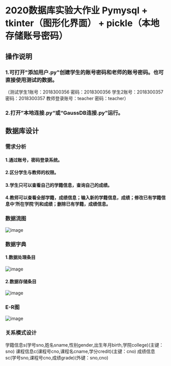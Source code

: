 # 2020数据库实验大作业 Pymysql + tkinter（图形化界面） + pickle（本地存储账号密码）

## 操作说明
### 1.可打开"添加用户.py"创建学生的账号密码和老师的账号密码。也可直接使用测试的数据。
（测试学生1账号：2018300356 密码：2018300356
      学生2账号：2018300357 密码：2018300357
      教师登录账号：teacher 密码：teacher）
### 2.打开”本地连接.py“或“GaussDB连接.py”运行。

## 数据库设计
### 需求分析
#### 1.通过账号，密码登录系统。
#### 2.区分学生与教师的权限。
#### 3.学生只可以查看自己的学籍信息，查询自己的成绩。
#### 4.教师可以查看全部学籍，成绩信息；输入新的学籍信息，成绩；修改已有学籍信息中‘所在学院‘列和成绩；删除已有学籍，成绩信息。

### 数据流图

![image](https://user-images.githubusercontent.com/74084385/200895489-d21052da-31df-4499-a911-d704bce4f641.png)

### 数据字典
#### 1.数据处理条目

![image](https://user-images.githubusercontent.com/74084385/200894216-953f72cf-32c0-4c03-9f9b-233e3d15e162.png)

#### 2.数据存储条目

![image](https://user-images.githubusercontent.com/74084385/200894431-0927bf3b-082f-43b6-8c05-ec19ad754e6e.png)

### E-R图

![image](https://user-images.githubusercontent.com/74084385/200895268-30d467f7-e67f-4d74-8223-b5dea5cb56b2.png)

### 关系模式设计
学籍信息s(学号sno,姓名sname,性别gender,出生年月birth,学院college)(主键：sno)
课程信息c(课程号cno,课程名cname,学分credit)(主键：cno)
成绩信息sc(学号sno,课程号cno,成绩grade)(外键：sno,cno)
